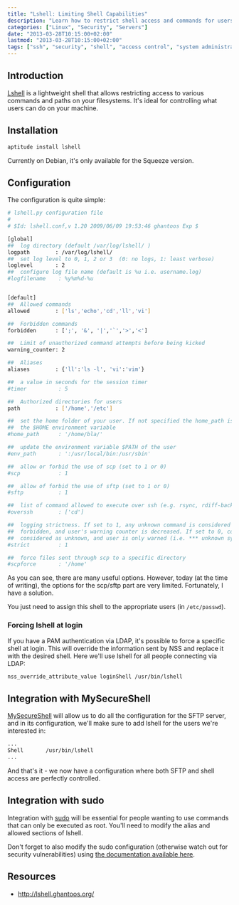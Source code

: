 ```yaml
---
title: "Lshell: Limiting Shell Capabilities"
description: "Learn how to restrict shell access and commands for users with Lshell on Linux systems. This guide covers installation, configuration, and integration with MySecureShell and sudo."
categories: ["Linux", "Security", "Servers"]
date: "2013-03-28T10:15:00+02:00"
lastmod: "2013-03-28T10:15:00+02:00"
tags: ["ssh", "security", "shell", "access control", "system administration"]
---
```


## Introduction

[Lshell](https://lshell.ghantoos.org/) is a lightweight shell that allows restricting access to various commands and paths on your filesystems. It's ideal for controlling what users can do on your machine.

## Installation

```bash
aptitude install lshell
```

Currently on Debian, it's only available for the Squeeze version.

## Configuration

The configuration is quite simple:

``` bash
# lshell.py configuration file
#
# $Id: lshell.conf,v 1.20 2009/06/09 19:53:46 ghantoos Exp $

[global]
##  log directory (default /var/log/lshell/ )
logpath        : /var/log/lshell/
##  set log level to 0, 1, 2 or 3  (0: no logs, 1: least verbose)
loglevel       : 2
##  configure log file name (default is %u i.e. username.log)
#logfilename    : %y%m%d-%u


[default]
##  Allowed commands
allowed        : ['ls','echo','cd','ll','vi']

##  Forbidden commands
forbidden      : [';', '&', '|','`','>','<']

##  Limit of unauthorized command attempts before being kicked
warning_counter: 2

##  Aliases
aliases        : {'ll':'ls -l', 'vi':'vim'}

##  a value in seconds for the session timer
#timer          : 5

##  Authorized directories for users
path           : ['/home','/etc']

##  set the home folder of your user. If not specified the home_path is set to 
##  the $HOME environment variable
#home_path      : '/home/bla/'

##  update the environment variable $PATH of the user
#env_path       : ':/usr/local/bin:/usr/sbin'

##  allow or forbid the use of scp (set to 1 or 0)
#scp            : 1

##  allow of forbid the use of sftp (set to 1 or 0)
#sftp           : 1

##  list of command allowed to execute over ssh (e.g. rsync, rdiff-backup, etc.)
#overssh        : ['cd']

##  logging strictness. If set to 1, any unknown command is considered as 
##  forbidden, and user's warning counter is decreased. If set to 0, command is
##  considered as unknown, and user is only warned (i.e. *** unknown synthax)
#strict         : 1

##  force files sent through scp to a specific directory
#scpforce       : '/home'
```

As you can see, there are many useful options. However, today (at the time of writing), the options for the scp/sftp part are very limited. Fortunately, I have a solution.

You just need to assign this shell to the appropriate users (in `/etc/passwd`).

### Forcing lshell at login

If you have a PAM authentication via LDAP, it's possible to force a specific shell at login. This will override the information sent by NSS and replace it with the desired shell. Here we'll use lshell for all people connecting via LDAP:

```bash
nss_override_attribute_value loginShell /usr/bin/lshell
```

## Integration with MySecureShell

[MySecureShell](https://docs.services.mozilla.com/howtos/run-sync.html) will allow us to do all the configuration for the SFTP server, and in its configuration, we'll make sure to add lshell for the users we're interested in:

```bash
...
Shell       /usr/bin/lshell
...
```

And that's it - we now have a configuration where both SFTP and shell access are perfectly controlled.

## Integration with sudo

Integration with [sudo](https://docs.services.mozilla.com/howtos/run-sync.html) will be essential for people wanting to use commands that can only be executed as root. You'll need to modify the alias and allowed sections of lshell.

Don't forget to also modify the sudo configuration (otherwise watch out for security vulnerabilities) using [the documentation available here](https://docs.services.mozilla.com/howtos/run-sync.html).

## Resources
- http://lshell.ghantoos.org/
